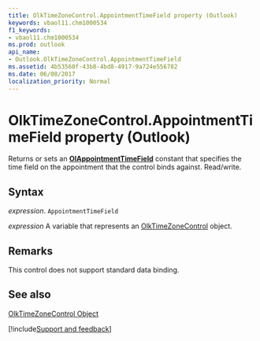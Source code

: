 ```yaml
---
title: OlkTimeZoneControl.AppointmentTimeField property (Outlook)
keywords: vbaol11.chm1000534
f1_keywords:
- vbaol11.chm1000534
ms.prod: outlook
api_name:
- Outlook.OlkTimeZoneControl.AppointmentTimeField
ms.assetid: 4b53560f-43b8-4bd8-4917-9a724e556782
ms.date: 06/08/2017
localization_priority: Normal
---
```



# OlkTimeZoneControl.AppointmentTimeField property (Outlook)

Returns or sets an  **[OlAppointmentTimeField](Outlook.OlAppointmentTimeField.md)** constant that specifies the time field on the appointment that the control binds against. Read/write.


## Syntax

_expression_. `AppointmentTimeField`

_expression_ A variable that represents an [OlkTimeZoneControl](Outlook.OlkTimeZoneControl.md) object.


## Remarks

This control does not support standard data binding.


## See also


[OlkTimeZoneControl Object](Outlook.OlkTimeZoneControl.md)

[!include[Support and feedback](~/includes/feedback-boilerplate.md)]
